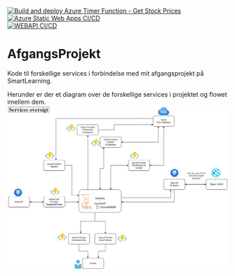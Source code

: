[![Build and deploy Azure Timer Function - Get Stock Prices](https://github.com/jamtuba/AfgangsProjekt/actions/workflows/Timer_Function_ci_cd.yml/badge.svg)](https://github.com/jamtuba/AfgangsProjekt/actions/workflows/Timer_Function_ci_cd.yml)<br/>
[![Azure Static Web Apps CI/CD](https://github.com/jamtuba/AfgangsProjekt/actions/workflows/azure-static-web-apps-ambitious-field-0972b7003.yml/badge.svg)](https://github.com/jamtuba/AfgangsProjekt/actions/workflows/azure-static-web-apps-ambitious-field-0972b7003.yml)<br/>
[![WEBAPI CI/CD](https://github.com/jamtuba/AfgangsProjekt/actions/workflows/webapi-cicd.yml/badge.svg)](https://github.com/jamtuba/AfgangsProjekt/actions/workflows/webapi-cicd.yml)

# AfgangsProjekt
Kode til forskellige services i forbindelse med mit afgangsprojekt på SmartLearning.

Herunder er der et diagram over de forskellige services i projektet og flowet imellem dem.
![Alt text](Diagrams/AP_System_Diagram_050423.jpg "Title")
